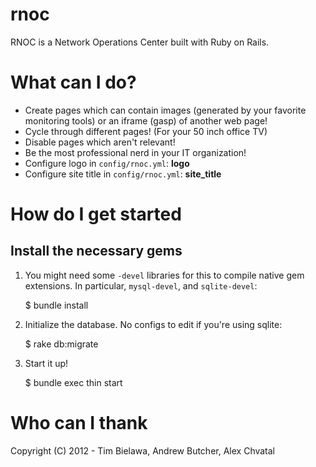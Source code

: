 rnoc
====

RNOC is a Network Operations Center built with Ruby on Rails.

What can I do?
==============

* Create pages which can contain images (generated by your favorite monitoring tools) or an iframe (gasp) of another web page!
* Cycle through different pages! (For your 50 inch office TV)
* Disable pages which aren't relevant!
* Be the most professional nerd in your IT organization!
* Configure logo in `config/rnoc.yml`: **logo**
* Configure site title in `config/rnoc.yml`: **site_title**

How do I get started
====================

Install the necessary gems
--------------------------

1. You might need some `-devel` libraries for this to compile native
gem extensions. In particular, `mysql-devel`, and `sqlite-devel`:

    $ bundle install

2. Initialize the database. No configs to edit if you're using sqlite:

    $ rake db:migrate

3. Start it up!

    $ bundle exec thin start



Who can I thank
===============

Copyright (C) 2012 - Tim Bielawa, Andrew Butcher, Alex Chvatal
